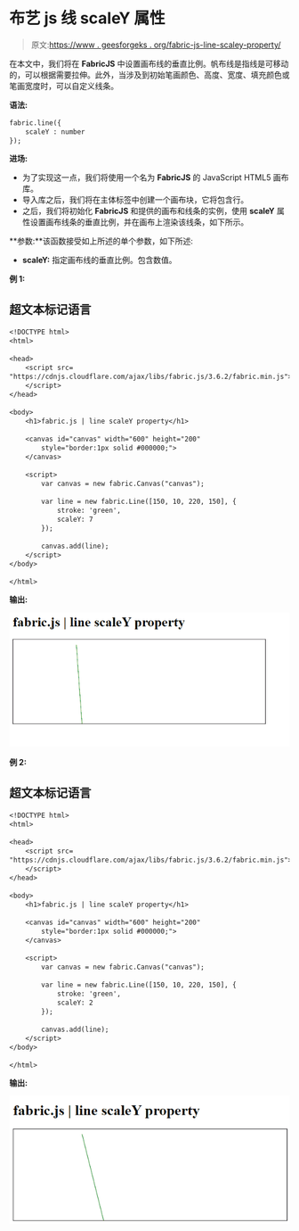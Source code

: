 # 布艺 js 线 scaleY 属性

> 原文:[https://www . geesforgeks . org/fabric-js-line-scaley-property/](https://www.geeksforgeeks.org/fabric-js-line-scaley-property/)

在本文中，我们将在 **FabricJS** 中设置画布线的垂直比例。帆布线是指线是可移动的，可以根据需要拉伸。此外，当涉及到初始笔画颜色、高度、宽度、填充颜色或笔画宽度时，可以自定义线条。

**语法:**

```
fabric.line({
    scaleY : number
});
```

**进场:**

*   为了实现这一点，我们将使用一个名为 **FabricJS** 的 JavaScript HTML5 画布库。
*   导入库之后，我们将在主体标签中创建一个画布块，它将包含行。
*   之后，我们将初始化 **FabricJS** 和提供的画布和线条的实例，使用 **scaleY** 属性设置画布线条的垂直比例，并在画布上渲染该线条，如下所示。

**参数:**该函数接受如上所述的单个参数，如下所述:

*   **scaleY:** 指定画布线的垂直比例。包含数值。

**例 1:**

## 超文本标记语言

```
<!DOCTYPE html>
<html>

<head>
    <script src=
"https://cdnjs.cloudflare.com/ajax/libs/fabric.js/3.6.2/fabric.min.js">
    </script>
</head>

<body>
    <h1>fabric.js | line scaleY property</h1>

    <canvas id="canvas" width="600" height="200" 
        style="border:1px solid #000000;"> 
    </canvas>

    <script>
        var canvas = new fabric.Canvas("canvas");

        var line = new fabric.Line([150, 10, 220, 150], {
            stroke: 'green',
            scaleY: 7
        });

        canvas.add(line);
    </script>
</body>

</html> 
```

**输出:**

![](img/a031e97a143e95cb11389313e54104c3.png)

**例 2:**

## 超文本标记语言

```
<!DOCTYPE html>
<html>

<head>
    <script src=
"https://cdnjs.cloudflare.com/ajax/libs/fabric.js/3.6.2/fabric.min.js">
    </script>
</head>

<body>
    <h1>fabric.js | line scaleY property</h1>

    <canvas id="canvas" width="600" height="200" 
        style="border:1px solid #000000;"> 
    </canvas>

    <script>
        var canvas = new fabric.Canvas("canvas");

        var line = new fabric.Line([150, 10, 220, 150], {
            stroke: 'green',
            scaleY: 2
        });

        canvas.add(line);
    </script>
</body>

</html>
```

**输出:**

![](img/912fd66ca680f94f11f8a3a4ab8ec255.png)